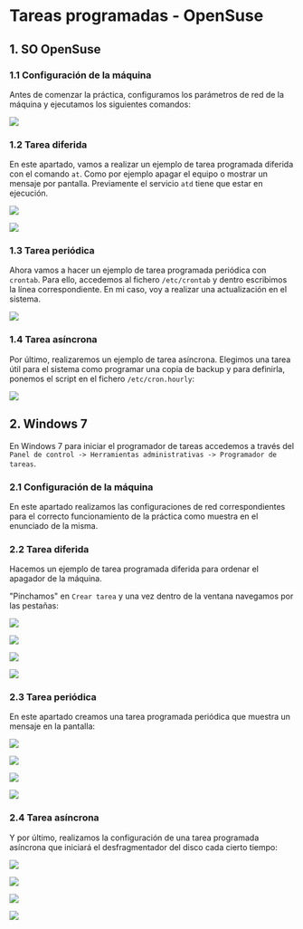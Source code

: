 # Tareas programadas - OpenSuse

## 1. SO OpenSuse

### 1.1 Configuración de la máquina

Antes de comenzar la práctica, configuramos los parámetros de red de la máquina y ejecutamos los siguientes comandos:

![](./images/01.png)

### 1.2 Tarea diferida

En este apartado, vamos a realizar un ejemplo de tarea programada diferida con el comando `at`. Como por ejemplo apagar el equipo o mostrar un mensaje por pantalla. Previamente el servicio `atd` tiene que estar en ejecución.

![](./images/02.png)

![](./images/03.png)

### 1.3 Tarea periódica

Ahora vamos a hacer un ejemplo de tarea programada periódica con `crontab`. Para ello, accedemos al fichero `/etc/crontab` y dentro escribimos la línea correspondiente. En mi caso, voy a realizar una actualización en el sistema. 

![](./images/04.png)

### 1.4 Tarea asíncrona

Por último, realizaremos un ejemplo de tarea asíncrona. Elegimos una tarea útil para el sistema como programar una copia de backup y para definirla, ponemos el script en el fichero `/etc/cron.hourly`:

![](./images/05.png)

## 2. Windows 7

En Windows 7 para iniciar el programador de tareas accedemos a través del `Panel de control -> Herramientas administrativas -> Programador de tareas`.

### 2.1 Configuración de la máquina

En este apartado realizamos las configuraciones de red correspondientes para el correcto funcionamiento de la práctica como muestra en el enunciado de la misma.

### 2.2 Tarea diferida

Hacemos un ejemplo de tarea programada diferida para ordenar el apagador de la máquina.

"Pinchamos" en `Crear tarea` y una vez dentro de la ventana navegamos por las pestañas:

![](./images/06.png)

![](./images/08.png)

![](./images/10.png)

![](./images/11.png)

### 2.3 Tarea periódica

En este apartado creamos una tarea programada periódica que muestra un mensaje en la pantalla:

![](./images/12.png)

![](./images/13.png)

![](./images/15.png)

![](./images/16.png)

### 2.4 Tarea asíncrona

Y por último, realizamos la configuración de una tarea programada asíncrona que iniciará el desfragmentador del disco cada cierto tiempo:

![](./images/17.png)

![](./images/18.png)

![](./images/19.png)

![](./images/20.png)
